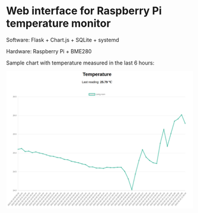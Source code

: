 # Web interface for Raspberry Pi temperature monitor

Software: Flask + Chart.js + SQLite + systemd

Hardware: Raspberry Pi + BME280

Sample chart with temperature measured in the last 6 hours:

![Alt text](chart.png?raw=true "Optional Title")
